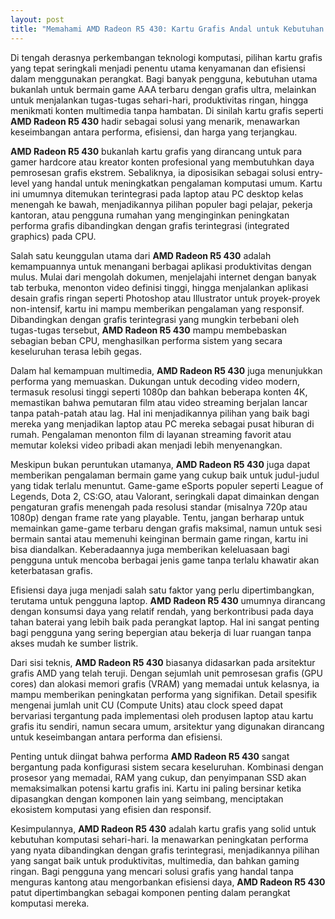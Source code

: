```yaml
---
layout: post
title: "Memahami AMD Radeon R5 430: Kartu Grafis Andal untuk Kebutuhan Sehari-hari"
---
```


Di tengah derasnya perkembangan teknologi komputasi, pilihan kartu grafis yang tepat seringkali menjadi penentu utama kenyamanan dan efisiensi dalam menggunakan perangkat. Bagi banyak pengguna, kebutuhan utama bukanlah untuk bermain game AAA terbaru dengan grafis ultra, melainkan untuk menjalankan tugas-tugas sehari-hari, produktivitas ringan, hingga menikmati konten multimedia tanpa hambatan. Di sinilah kartu grafis seperti **AMD Radeon R5 430** hadir sebagai solusi yang menarik, menawarkan keseimbangan antara performa, efisiensi, dan harga yang terjangkau.

**AMD Radeon R5 430** bukanlah kartu grafis yang dirancang untuk para gamer hardcore atau kreator konten profesional yang membutuhkan daya pemrosesan grafis ekstrem. Sebaliknya, ia diposisikan sebagai solusi entry-level yang handal untuk meningkatkan pengalaman komputasi umum. Kartu ini umumnya ditemukan terintegrasi pada laptop atau PC desktop kelas menengah ke bawah, menjadikannya pilihan populer bagi pelajar, pekerja kantoran, atau pengguna rumahan yang menginginkan peningkatan performa grafis dibandingkan dengan grafis terintegrasi (integrated graphics) pada CPU.

Salah satu keunggulan utama dari **AMD Radeon R5 430** adalah kemampuannya untuk menangani berbagai aplikasi produktivitas dengan mulus. Mulai dari mengolah dokumen, menjelajahi internet dengan banyak tab terbuka, menonton video definisi tinggi, hingga menjalankan aplikasi desain grafis ringan seperti Photoshop atau Illustrator untuk proyek-proyek non-intensif, kartu ini mampu memberikan pengalaman yang responsif. Dibandingkan dengan grafis terintegrasi yang mungkin terbebani oleh tugas-tugas tersebut, **AMD Radeon R5 430** mampu membebaskan sebagian beban CPU, menghasilkan performa sistem yang secara keseluruhan terasa lebih gegas.

Dalam hal kemampuan multimedia, **AMD Radeon R5 430** juga menunjukkan performa yang memuaskan. Dukungan untuk decoding video modern, termasuk resolusi tinggi seperti 1080p dan bahkan beberapa konten 4K, memastikan bahwa pemutaran film atau video streaming berjalan lancar tanpa patah-patah atau lag. Hal ini menjadikannya pilihan yang baik bagi mereka yang menjadikan laptop atau PC mereka sebagai pusat hiburan di rumah. Pengalaman menonton film di layanan streaming favorit atau memutar koleksi video pribadi akan menjadi lebih menyenangkan.

Meskipun bukan peruntukan utamanya, **AMD Radeon R5 430** juga dapat memberikan pengalaman bermain game yang cukup baik untuk judul-judul yang tidak terlalu menuntut. Game-game eSports populer seperti League of Legends, Dota 2, CS:GO, atau Valorant, seringkali dapat dimainkan dengan pengaturan grafis menengah pada resolusi standar (misalnya 720p atau 1080p) dengan frame rate yang playable. Tentu, jangan berharap untuk memainkan game-game terbaru dengan grafis maksimal, namun untuk sesi bermain santai atau memenuhi keinginan bermain game ringan, kartu ini bisa diandalkan. Keberadaannya juga memberikan keleluasaan bagi pengguna untuk mencoba berbagai jenis game tanpa terlalu khawatir akan keterbatasan grafis.

Efisiensi daya juga menjadi salah satu faktor yang perlu dipertimbangkan, terutama untuk pengguna laptop. **AMD Radeon R5 430** umumnya dirancang dengan konsumsi daya yang relatif rendah, yang berkontribusi pada daya tahan baterai yang lebih baik pada perangkat laptop. Hal ini sangat penting bagi pengguna yang sering bepergian atau bekerja di luar ruangan tanpa akses mudah ke sumber listrik.

Dari sisi teknis, **AMD Radeon R5 430** biasanya didasarkan pada arsitektur grafis AMD yang telah teruji. Dengan sejumlah unit pemrosesan grafis (GPU cores) dan alokasi memori grafis (VRAM) yang memadai untuk kelasnya, ia mampu memberikan peningkatan performa yang signifikan. Detail spesifik mengenai jumlah unit CU (Compute Units) atau clock speed dapat bervariasi tergantung pada implementasi oleh produsen laptop atau kartu grafis itu sendiri, namun secara umum, arsitektur yang digunakan dirancang untuk keseimbangan antara performa dan efisiensi.

Penting untuk diingat bahwa performa **AMD Radeon R5 430** sangat bergantung pada konfigurasi sistem secara keseluruhan. Kombinasi dengan prosesor yang memadai, RAM yang cukup, dan penyimpanan SSD akan memaksimalkan potensi kartu grafis ini. Kartu ini paling bersinar ketika dipasangkan dengan komponen lain yang seimbang, menciptakan ekosistem komputasi yang efisien dan responsif.

Kesimpulannya, **AMD Radeon R5 430** adalah kartu grafis yang solid untuk kebutuhan komputasi sehari-hari. Ia menawarkan peningkatan performa yang nyata dibandingkan dengan grafis terintegrasi, menjadikannya pilihan yang sangat baik untuk produktivitas, multimedia, dan bahkan gaming ringan. Bagi pengguna yang mencari solusi grafis yang handal tanpa menguras kantong atau mengorbankan efisiensi daya, **AMD Radeon R5 430** patut dipertimbangkan sebagai komponen penting dalam perangkat komputasi mereka.
